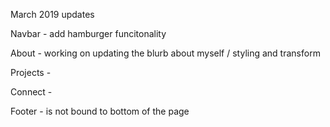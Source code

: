 March 2019 updates

Navbar - add hamburger funcitonality

About - working on updating the blurb about myself / styling and transform

Projects -

Connect - 

Footer - is not bound to bottom of the page
